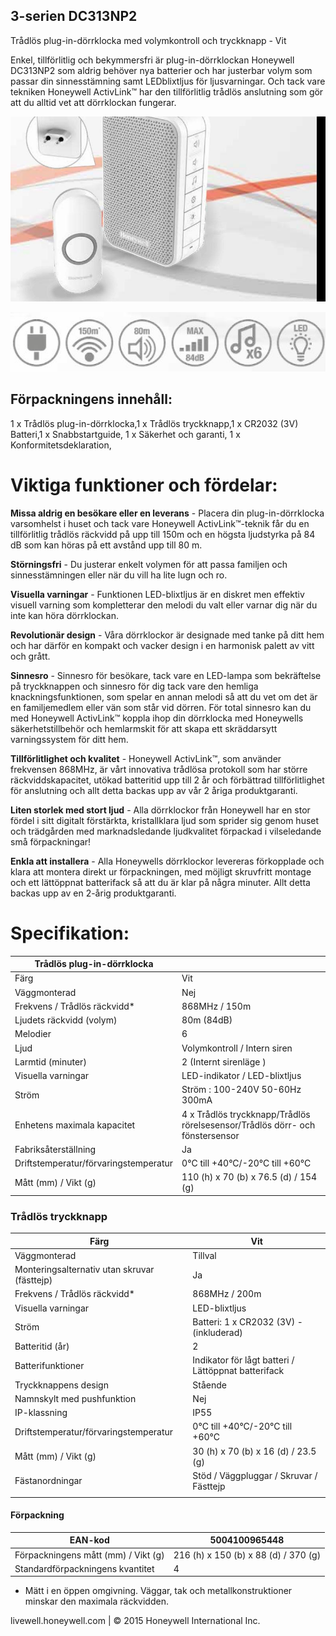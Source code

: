 ## **3-serien DC313NP2**

Trådlös plug-in-dörrklocka med volymkontroll och tryckknapp - Vit

Enkel, tillförlitlig och bekymmersfri är plug-in-dörrklockan Honeywell DC313NP2 som aldrig behöver nya batterier och har justerbar volym som passar din sinnesstämning samt LEDblixtljus för ljusvarningar. Och tack vare tekniken Honeywell ActivLink™ har den tillförlitlig trådlös anslutning som gör att du alltid vet att dörrklockan fungerar.

![](_page_0_Picture_4.jpeg)

![](_page_0_Picture_5.jpeg)

## Förpackningens innehåll:

1 x Trådlös plug-in-dörrklocka,1 x Trådlös tryckknapp,1 x CR2032 (3V) Batteri,1 x Snabbstartguide, 1 x Säkerhet och garanti, 1 x Konformitetsdeklaration,

# Viktiga funktioner och fördelar:

**Missa aldrig en besökare eller en leverans** - Placera din plug-in-dörrklocka varsomhelst i huset och tack vare Honeywell ActivLink™-teknik får du en tillförlitlig trådlös räckvidd på upp till 150m och en högsta ljudstyrka på 84 dB som kan höras på ett avstånd upp till 80 m.

**Störningsfri** - Du justerar enkelt volymen för att passa familjen och sinnesstämningen eller när du vill ha lite lugn och ro.

**Visuella varningar** - Funktionen LED-blixtljus är en diskret men effektiv visuell varning som kompletterar den melodi du valt eller varnar dig när du inte kan höra dörrklockan.

**Revolutionär design** - Våra dörrklockor är designade med tanke på ditt hem och har därför en kompakt och vacker design i en harmonisk palett av vitt och grått.

**Sinnesro** - Sinnesro för besökare, tack vare en LED-lampa som bekräftelse på tryckknappen och sinnesro för dig tack vare den hemliga knackningsfunktionen, som spelar en annan melodi så att du vet om det är en familjemedlem eller vän som står vid dörren. För total sinnesro kan du med Honeywell ActivLink™ koppla ihop din dörrklocka med Honeywells säkerhetstillbehör och hemlarmskit för att skapa ett skräddarsytt varningssystem för ditt hem.

**Tillförlitlighet och kvalitet** - Honeywell ActivLink™, som använder frekvensen 868MHz, är vårt innovativa trådlösa protokoll som har större räckviddskapacitet, utökad batteritid upp till 2 år och förbättrad tillförlitlighet för anslutning och allt detta backas upp av vår 2 åriga produktgaranti.

**Liten storlek med stort ljud** - Alla dörrklockor från Honeywell har en stor fördel i sitt digitalt förstärkta, kristallklara ljud som sprider sig genom huset och trädgården med marknadsledande ljudkvalitet förpackad i vilseledande små förpackningar!

**Enkla att installera** - Alla Honeywells dörrklockor levereras förkopplade och klara att montera direkt ur förpackningen, med möjligt skruvfritt montage och ett lättöppnat batterifack så att du är klar på några minuter. Allt detta backas upp av en 2-årig produktgaranti.

# Specifikation:

| Trådlös plug-in-dörrklocka            |                                                                                 |
|---------------------------------------|---------------------------------------------------------------------------------|
| Färg                                  | Vit                                                                             |
| Väggmonterad                          | Nej                                                                             |
| Frekvens / Trådlös räckvidd*          | 868MHz / 150m                                                                   |
| Ljudets räckvidd (volym)              | 80m (84dB)                                                                      |
| Melodier                              | 6                                                                               |
| Ljud                                  | Volymkontroll / Intern siren                                                    |
| Larmtid (minuter)                     | 2 (Internt sirenläge )                                                          |
| Visuella varningar                    | LED-indikator / LED-blixtljus                                                   |
| Ström                                 | Ström : 100-240V 50-60Hz 300mA                                                  |
| Enhetens maximala kapacitet           | 4 x Trådlös tryckknapp/Trådlös rörelsesensor/Trådlös dörr- och<br>fönstersensor |
| Fabriksåterställning                  | Ja                                                                              |
| Driftstemperatur/förvaringstemperatur | 0°C till +40°C/-20°C till +60°C                                                 |
| Mått (mm) / Vikt (g)                  | 110 (h) x 70 (b) x 76.5 (d) / 154 (g)                                           |

### **Trådlös tryckknapp**

| Färg                                         | Vit                                                 |
|----------------------------------------------|-----------------------------------------------------|
| Väggmonterad                                 | Tillval                                             |
| Monteringsalternativ utan skruvar (fästtejp) | Ja                                                  |
| Frekvens / Trådlös räckvidd*                 | 868MHz / 200m                                       |
| Visuella varningar                           | LED-blixtljus                                       |
| Ström                                        | Batteri: 1 x CR2032 (3V) - (inkluderad)             |
| Batteritid (år)                              | 2                                                   |
| Batterifunktioner                            | Indikator för lågt batteri / Lättöppnat batterifack |
| Tryckknappens design                         | Stående                                             |
| Namnskylt med pushfunktion                   | Nej                                                 |
| IP-klassning                                 | IP55                                                |
| Driftstemperatur/förvaringstemperatur        | 0°C till +40°C/-20°C till +60°C                     |
| Mått (mm) / Vikt (g)                         | 30 (h) x 70 (b) x 16 (d) / 23.5 (g)                 |
| Fästanordningar                              | Stöd / Väggpluggar / Skruvar / Fästtejp             |
|                                              |                                                     |

#### **Förpackning**

| EAN-kod                             | 5004100965448                        |
|-------------------------------------|--------------------------------------|
| Förpackningens mått (mm) / Vikt (g) | 216 (h) x 150 (b) x 88 (d) / 370 (g) |
| Standardförpackningens kvantitet    | 4                                    |

* Mätt i en öppen omgivning. Väggar, tak och metallkonstruktioner minskar den maximala räckvidden.

livewell.honeywell.com | © 2015 Honeywell International Inc.